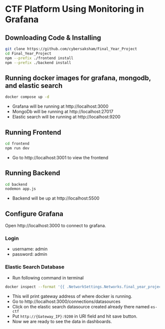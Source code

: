 # CTF Platform Using Monitoring in Grafana

## Downloading Code & Installing

```bash
git clone https://github.com/cybersaksham/Final_Year_Project
cd Final_Year_Project
npm --prefix ./frontend install
npm --prefix ./backend install
```

## Running docker images for grafana, mongodb, and elastic search

```bash
docker compose up -d
```

- Grafana will be running at http://localhost:3000
- MongoDb will be running at http://localhost:27017
- Elastic search will be running at http://localhost:9200

## Running Frontend

```bash
cd frontend
npm run dev
```

- Go to http://localhost:3001 to view the frontend

## Running Backend

```bash
cd backend
nodemon app.js
```

- Backend will be up at http://localhost:5500

## Configure Grafana

Open http://localhost:3000 to connect to grafana.

### Login

- username: admin
- password: admin

### Elastic Search Database

- Run following command in terminal

```bash
docker inspect --format '{{ .NetworkSettings.Networks.final_year_project_default.Gateway }}' elasticsearch
```

- This will print gateway address of where docker is running.
- Go to http://localhost:3000/connections/datasources
- Click on the elastic search datasource created already there named `es-ctf`
- Put `http://{Gateway_IP}:9200` in URl field and hit save button.
- Now we are ready to see the data in dashboards.
